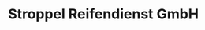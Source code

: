 ---
title: "Stroppel Reifendienst GmbH"
url: /rottweil/stroppel-reifendienst-gmbh/
shop: Autowerkstatt
---